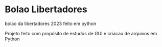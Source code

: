 # Bolao Libertadores
bolao da libertadores 2023 feito em python

Projeto feito com propósito de estudos de GUI e criacao de arquivos em Python
